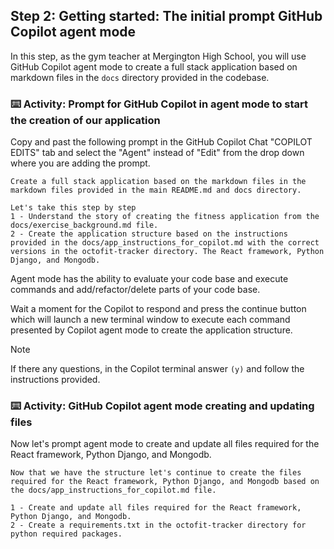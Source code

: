 ## Step 2: Getting started: The initial prompt GitHub Copilot agent mode

In this step, as the gym teacher at Mergington High School, you will use GitHub Copilot agent mode to create a full stack application based on markdown files in the `docs` directory provided in the codebase. 

### :keyboard: Activity: Prompt for GitHub Copilot in agent mode to start the creation of our application

Copy and past the following prompt in the GitHub Copilot Chat "COPILOT EDITS"
tab and select the "Agent" instead of "Edit" from the drop down where you are adding the prompt.


```text
Create a full stack application based on the markdown files in the markdown files provided in the main README.md and docs directory.

Let's take this step by step 
1 - Understand the story of creating the fitness application from the docs/exercise_background.md file.
2 - Create the application structure based on the instructions provided in the docs/app_instructions_for_copilot.md with the correct versions in the octofit-tracker directory. The React framework, Python Django, and Mongodb. 
```
Agent mode has the ability to evaluate your code base and execute commands and add/refactor/delete parts of your code base.

Wait a moment for the Copilot to respond and press the continue button which will launch a new terminal window to execute each command presented by Copilot agent mode to create the application structure.

> [!NOTE]
> If there any questions, in the Copilot terminal answer `(y)` and follow the instructions provided.

### :keyboard: Activity: GitHub Copilot agent mode creating and updating files

Now let's prompt agent mode to create and update all files required for the React framework, Python Django, and Mongodb.

```text
Now that we have the structure let's continue to create the files required for the React framework, Python Django, and Mongodb based on the docs/app_instructions_for_copilot.md file.

1 - Create and update all files required for the React framework, Python Django, and Mongodb.
2 - Create a requirements.txt in the octofit-tracker directory for python required packages.
```
